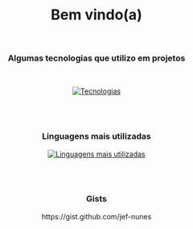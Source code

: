 <h1 align="center">Bem vindo(a)</h1><br>

<h3 align="center">Algumas tecnologias que utilizo em projetos</h3><br>

<div align="center">
  
[![Tecnologias](https://skillicons.dev/icons?i=java,spring,mysql,python,bash,php,html,css,js,react&theme=dark&perline=5)](https://github.com/jef-nunes?tab=repositories)

<br><br>

<h3 align="center">Linguagens mais utilizadas</h3>

[![Linguagens mais utilizadas](https://github-readme-stats.vercel.app/api/top-langs/?username=jef-nunes&layout=donut&hide=css,html&theme=blueberry&bg_color=11161c&hide_border=true&hide_title=true)](https://github.com/jef-nunes?tab=repositories)

</div>



<br><br>

<h3 align="center">Gists</h3>
<p align="center">https://gist.github.com/jef-nunes</p>

<!--
**jef-nunes/jef-nunes** is a ✨ _special_ ✨ repository because its `README.md` (this file) appears on your GitHub profile.

Here are some ideas to get you started:

- 🔭 I’m currently working on ...
- 🌱 I’m currently learning ...
- 👯 I’m looking to collaborate on ...
- 🤔 I’m looking for help with ...
- 💬 Ask me about ...
- 📫 How to reach me: ...
- 😄 Pronouns: ...
- ⚡ Fun fact: ...
-->
